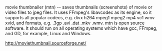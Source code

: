 movie thumbnailer (mtn) -- saves thumbnails (screenshots) of movie or video files to jpeg files. It uses FFmpeg's libavcodec as its engine, so it supports all popular codecs, e.g. divx h264 mpeg1 mpeg2 mp4 vc1 wmv xvid, and formats, e.g. .3gp .avi .dat .mkv .wmv. mtn is open source software. It should run on all operating systems which have gcc, FFmpeg, and GD, for example, Linux and Windows.

http://moviethumbnail.sourceforge.net/
